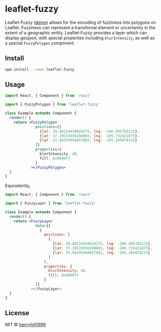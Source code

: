 # leaflet-fuzzy

Leaflet-Fuzzy ([demo](https://www.scrapethepast.com/leafletfuzzy)) allows for the encoding of fuzziness into polygons on Leaflet. Fuzziness can represent a transitional element or uncertainty in the extent of a geographic entity. Leaflet-Fuzzy provides a layer which can display geojson, with special properties including `blurIntensity`, as well as a special `FuzzyPolygon` component.

## Install

```bash
npm install --save leaflet-fuzzy
```

## Usage

```jsx
import React, { Component } from 'react'

import { FuzzyPolygon } from 'leaflet-fuzzy'

class Example extends Component {
  render() {
    return <FuzzyPolygon
              positions={[
                {lat: 39.40224434029275, lng: -106.095703125},
                {lat: 37.19533058280065, lng: -105.732421875},
                {lat: 33.94335994657882, lng: -105.205078125}
              ]}
              properties={
                blurIntensity: 40,
                fill: 0x0000ff
              }
            ></FuzzyPolygon>
  }
}
```

Equivalently,

```jsx
import React, { Component } from 'react'

import { FuzzyLayer } from 'leaflet-fuzzy'

class Example extends Component {
  render() {
    return <FuzzyLayer
              data={[
                {
                  positions: [
                    [
                      {lat: 39.40224434029275, lng: -106.095703125},
                      {lat: 37.19533058280065, lng: -105.732421875},
                      {lat: 33.94335994657882, lng: -105.205078125}
                    ]
                  ],
                  properties: {
                    blurIntensity: 40,
                    fill: 0x0000ff
                  }
              ]}
            ></FuzzyLayer>
  }
}
```

## License

MIT © [henryhill1999](https://github.com/henryhill1999)
